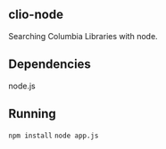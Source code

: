 ## clio-node

Searching Columbia Libraries with node.

## Dependencies

node.js

## Running

`npm install`
`node app.js`
